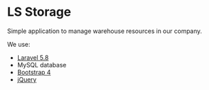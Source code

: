 # LS Storage

Simple application to manage warehouse resources in our company.

We use:
- [Laravel 5.8](https://laravel.com/docs/5.8)
- MySQL database
- [Bootstrap 4](https://getbootstrap.com/)
- [jQuery](https://jquery.com/)



